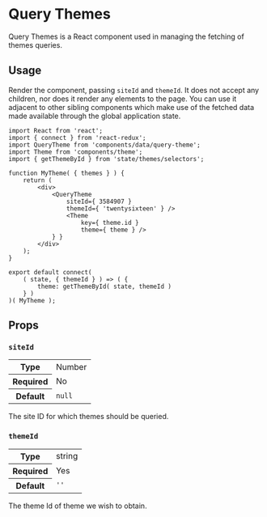 Query Themes
============

Query Themes is a React component used in managing the fetching of themes queries.

## Usage

Render the component, passing `siteId` and `themeId`. It does not accept any children, nor does it render any elements to the page. You can use it adjacent to other sibling components which make use of the fetched data made available through the global application state.

```
import React from 'react';
import { connect } from 'react-redux';
import QueryTheme from 'components/data/query-theme';
import Theme from 'components/theme';
import { getThemeById } from 'state/themes/selectors';

function MyTheme( { themes } ) {
	return (
		<div>
			<QueryTheme
				siteId={ 3584907 }
				themeId={ 'twentysixteen' } />
				<Theme
					key={ theme.id }
					theme={ theme } />
			} }
		</div>
	);
}

export default connect(
	( state, { themeId } ) => ( {
		theme: getThemeById( state, themeId )
	} )
)( MyTheme );
```

## Props

### `siteId`

<table>
	<tr><th>Type</th><td>Number</td></tr>
	<tr><th>Required</th><td>No</td></tr>
	<tr><th>Default</th><td><code>null</code></td></tr>
</table>

The site ID for which themes should be queried.

### `themeId`

<table>
	<tr><th>Type</th><td>string</td></tr>
	<tr><th>Required</th><td>Yes</td></tr>
	<tr><th>Default</th><td><code>''</code></td></tr>
</table>

The theme Id of theme we wish to obtain.
